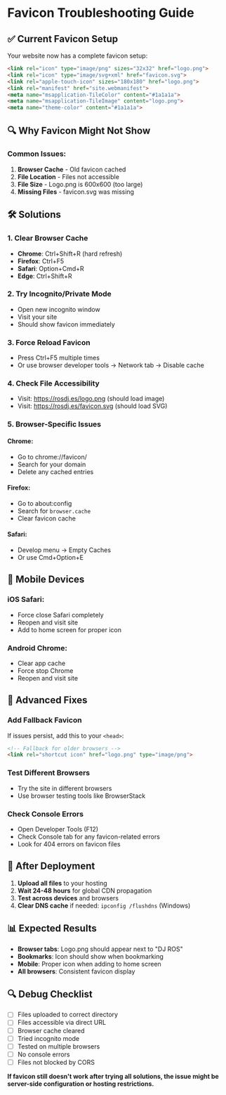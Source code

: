 # Favicon Troubleshooting Guide

## ✅ Current Favicon Setup

Your website now has a complete favicon setup:

```html
<link rel="icon" type="image/png" sizes="32x32" href="logo.png">
<link rel="icon" type="image/svg+xml" href="favicon.svg">
<link rel="apple-touch-icon" sizes="180x180" href="logo.png">
<link rel="manifest" href="site.webmanifest">
<meta name="msapplication-TileColor" content="#1a1a1a">
<meta name="msapplication-TileImage" content="logo.png">
<meta name="theme-color" content="#1a1a1a">
```

## 🔍 Why Favicon Might Not Show

### **Common Issues:**

1. **Browser Cache** - Old favicon cached
2. **File Location** - Files not accessible
3. **File Size** - Logo.png is 600x600 (too large)
4. **Missing Files** - favicon.svg was missing

## 🛠️ Solutions

### **1. Clear Browser Cache**
- **Chrome**: Ctrl+Shift+R (hard refresh)
- **Firefox**: Ctrl+F5
- **Safari**: Option+Cmd+R
- **Edge**: Ctrl+Shift+R

### **2. Try Incognito/Private Mode**
- Open new incognito window
- Visit your site
- Should show favicon immediately

### **3. Force Reload Favicon**
- Press Ctrl+F5 multiple times
- Or use browser developer tools → Network tab → Disable cache

### **4. Check File Accessibility**
- Visit: https://rosdj.es/logo.png (should load image)
- Visit: https://rosdj.es/favicon.svg (should load SVG)

### **5. Browser-Specific Issues**

#### **Chrome:**
- Go to chrome://favicon/
- Search for your domain
- Delete any cached entries

#### **Firefox:**
- Go to about:config
- Search for `browser.cache`
- Clear favicon cache

#### **Safari:**
- Develop menu → Empty Caches
- Or use Cmd+Option+E

## 📱 Mobile Devices

### **iOS Safari:**
- Force close Safari completely
- Reopen and visit site
- Add to home screen for proper icon

### **Android Chrome:**
- Clear app cache
- Force stop Chrome
- Reopen and visit site

## 🔧 Advanced Fixes

### **Add Fallback Favicon**
If issues persist, add this to your `<head>`:

```html
<!-- Fallback for older browsers -->
<link rel="shortcut icon" href="logo.png" type="image/png">
```

### **Test Different Browsers**
- Try the site in different browsers
- Use browser testing tools like BrowserStack

### **Check Console Errors**
- Open Developer Tools (F12)
- Check Console tab for any favicon-related errors
- Look for 404 errors on favicon files

## 🚀 After Deployment

1. **Upload all files** to your hosting
2. **Wait 24-48 hours** for global CDN propagation
3. **Test across devices** and browsers
4. **Clear DNS cache** if needed: `ipconfig /flushdns` (Windows)

## 📊 Expected Results

- **Browser tabs**: Logo.png should appear next to "DJ ROS"
- **Bookmarks**: Icon should show when bookmarking
- **Mobile**: Proper icon when adding to home screen
- **All browsers**: Consistent favicon display

## 🔍 Debug Checklist

- [ ] Files uploaded to correct directory
- [ ] Files accessible via direct URL
- [ ] Browser cache cleared
- [ ] Tried incognito mode
- [ ] Tested on multiple browsers
- [ ] No console errors
- [ ] Files not blocked by CORS

**If favicon still doesn't work after trying all solutions, the issue might be server-side configuration or hosting restrictions.**
